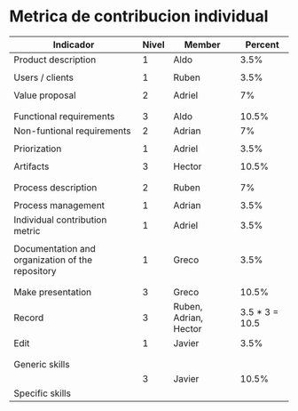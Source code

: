 # Metrica de contribucion individual

|                   **Indicador**                  | **Nivel** | **Member** | **Percent** |
|----------------------------------------------|-------|---------|------------|
|           Product description           |   1   | Aldo | 3.5% |
|                                              |       |
|              Users / clients             |   1   | Ruben | 3.5% |
|                                              |       |
|              Value proposal              |   2   | Adriel | 7% |
|                                              |       |
|                                              |       |
|            Functional requirements          |   3   | Aldo | 10.5% |
|          Non-funtional requirements           |   2   | Adrian | 7% |
|                                              |       |
|                 Priorization                 |   1   | Adriel | 3.5% |
|                                              |       |
|                  Artifacts                 |   3   | Hector | 10.5% |
|                                              |       |
|                                              |       |
|            Process description           |   2   | Ruben | 7% |
|                                              |       |
|              Process management             |   1   | Adrian | 3.5% |
|      Individual contribution metric      |   1   | Adriel | 3.5% |
|                                              |       |
| Documentation and organization of the repository |   1   | Greco | 3.5% | 
|                                              |       |
|                                              |       |
|           Make presentation         |   3   | Greco | 10.5% |
|            Record          |   3   | Ruben, Adrian, Hector | 3.5 * 3 = 10.5 | 
|                Edit              |   1   | Javier | 3.5%
|                                              |       |
|                                              |       |
|              Generic skills          |       |
|                                              |   3   | Javier | 10.5%|
|             Specific skills         |       |


